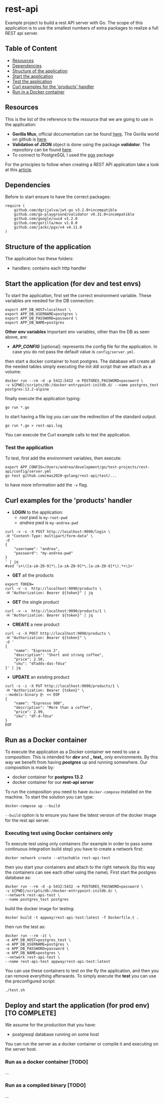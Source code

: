 # rest-api <!-- omit in toc -->

Example project to build a rest API server with Go. The scope of this application is to use the smallest numbers of
extra packages to realize a full REST api server.

## Table of Content <!-- omit in toc -->

- [Resources](#resources)
- [Dependencies](#dependencies)
- [Structure of the application](#structure-of-the-application)
- [Start the application](#start-the-application)
- [Test the application](#test-the-application)
- [Curl examples for the 'products' handler](#curl-examples-for-the-products-handler)
- [Run in a Docker container](#run-in-a-docker-container)

## Resources

This is the list of the reference to the resource that we are going to use in the application:

- **Gorilla Mux**, official documentation can be found [here](https://www.gorillatoolkit.org/). The Gorilla world on
  github is [here](https://github.com/gorilla).
- **Validation of JSON** object is done using the package ***validator***. The repository can be
  found [here](https://github.com/go-playground/validator).
- To connect to PostgreSQL I used the [pgx](https://pkg.go.dev/github.com/jackc/pgx) package

For the principles to follow when creating a REST API application take a look at
this [article](https://docs.microsoft.com/en-us/azure/architecture/best-practices/api-design).

## Dependencies

Before to start ensure to have the correct packages:

```shell
require (
	github.com/dgrijalva/jwt-go v3.2.0+incompatible
	github.com/go-playground/validator v9.31.0+incompatible
	github.com/google/uuid v1.2.0
	github.com/gorilla/mux v1.8.0
	github.com/jackc/pgx/v4 v4.11.0
)
```

## Structure of the application

The application has these folders:

- handlers: contains each http handler

## Start the application (for dev and test envs)

To start the application, first set the correct environment variable. These variables are needed for the DB connection:

```shell
export APP_DB_HOST=localhost \
export APP_DB_USERNAME=postgres \
export APP_DB_PASSWORD=password \
export APP_DB_NAME=postgres
```

**Other env variables**
Important env variables, other than the DB as seen above, are:

- ***APP_CONFIG*** [optional]: represents the config file for the application. In case you do not pass the default value
is `config/server.yml`.

then start a docker container to host postgres. The database will create all the needed tables simply executing the init
ddl script that we attach as a volume:

```shell
docker run --rm -d -p 5432:5432 -e POSTGRES_PASSWORD=password \
-v ${PWD}/scripts/db:/docker-entrypoint-initdb.d/ --name postgres_test postgres:13.2-alpine
```

finally execute the application typing:

```shell
go run *.go
```

to start having a file log you can use the redirection of the standard output:

```shell
go run *.go > rest-api.log
```

You can execute the Curl example calls to test the application.

### Test the application

To test, first add the environment variables, then execute:

```shell
export APP_CONFIG=/Users/andrea/development/go/test-projects/rest-api/config/server.yml
go test github.com/mas2020-golang/rest-api/test/...
```

to have more information add the `-v` flag.

## Curl examples for the 'products' handler

- **LOGIN** to the application:
  - *root* pwd is `my-root-pwd`
  - *andrea* pwd is `my-andrea-pwd`

```shell
curl -v -s -X POST http://localhost:9090/login \
-H "Content-Type: multipart/form-data" \
-d '
{
    "username": "andrea",
    "password": "my-andrea-pwd"
} 
' | jq
#sed 's+\([a-zA-Z0-9]*\.[a-zA-Z0-9]*\.[a-zA-Z0-9]*\).*+\1+'
```

- **GET** all the products

```shell
export TOKEN=
curl -v -s  http://localhost:9090/products \
-H "Authorization: Bearer ${token}" | jq
```

- **GET** the single product

```shell
curl -v -s  http://localhost:9090/products/1 \
-H "Authorization: Bearer ${token}" | jq
```

- **CREATE** a new product

```shell
curl -s -X POST http://localhost:9090/products \
-H "Authorization: Bearer ${token}" \
-d '
{
    "name": "Espresso 2",
    "description": "Short and strong coffee",
    "price": 2.50,
    "sku": "dfadds-das-fdsa"
}' | jq
```

- **UPDATE** an existing product

```shell
curl -s -i -X PUT http://localhost:9090/products/1 \
-H "Authorization: Bearer {token}" \
--models-binary @- << EOF
{
    "name": "Espresso 900",
    "description": "More than a coffee",
    "price": 2.99,
    "sku": "df-d-fdsa"
}
EOF
```

## Run as a Docker container

To execute the application as a Docker container we need to use a composition. This is intended for **_dev_** and **_
test_** only environments. By this way we benefit from having **_postgres_** up and running somewhere. Our composition
is made by:

- docker container for **postgres 13.2**
- docker container for our **rest-api server**

To run the composition you need to have `docker-compose` installed on the machine. To start the solution you can type:

```shell
docker-compose up --build
```

`--build` option is to ensure you have the latest version of the docker image for the rest api server.

### Executing test using Docker containers only

To execute test using only containers (for example in order to pass some continuous integration build step)
you have to create a network first:

```shell
docker network create --attachable rest-api-test
```

then you start your containers and attach to the right network (by this way the containers can see each other using the
name). First start the postgres database as:

```shell
docker run --rm -d -p 5432:5432 -e POSTGRES_PASSWORD=password \
-v ${PWD}/scripts/db:/docker-entrypoint-initdb.d/ \
--network rest-api-test \
--name postgres_test postgres
```

build the docker image for testing:

```shell
docker build -t appway/rest-api-test:latest -f Dockerfile.t .
```

then run the test as:

```shell
docker run --rm -it \
-e APP_DB_HOST=postgres_test \
-e APP_DB_USERNAME=postgres \
-e APP_DB_PASSWORD=password \
-e APP_DB_NAME=postgres \
--network rest-api-test \
--name rest-api-test appway/rest-api-test:latest
```

You can use these containers to test on the fly the application, and then you can remove everything afterwards. To
simply execute the **test** you can use the preconfigured script:

```shell
./test.sh
```

## Deploy and start the application (for prod env) [TO COMPLETE]

We assume for the production that you have:

- postgresql database running on some host

You can run the server as a docker container or compile it and executing on the server host.

### Run as a docker container [TODO]

...

### Run as a compiled binary [TODO]

...


